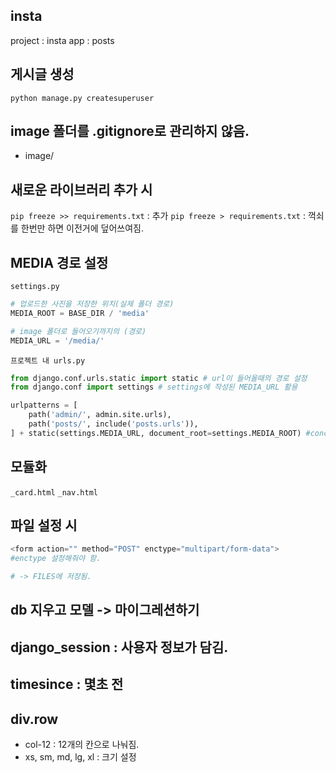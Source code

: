 ## insta
project : insta
app : posts

## 게시글 생성
`python manage.py createsuperuser`

## image 폴더를 .gitignore로 관리하지 않음.
- image/ 

## 새로운 라이브러리 추가 시  
`pip freeze >> requirements.txt` : 추가 
`pip freeze > requirements.txt` : 꺽쇠를 한번만 하면 이전거에 덮어쓰여짐.

## MEDIA 경로 설정
`settings.py`
```python
# 업로드한 사진을 저장한 위치(실제 폴더 경로)
MEDIA_ROOT = BASE_DIR / 'media'

# image 폴더로 들어오기까지의 (경로)
MEDIA_URL = '/media/'
```

`프로젝트 내 urls.py`
```python
from django.conf.urls.static import static # url이 들어올때의 경로 설정
from django.conf import settings # settings에 작성된 MEDIA_URL 활용

urlpatterns = [
    path('admin/', admin.site.urls),
    path('posts/', include('posts.urls')),
] + static(settings.MEDIA_URL, document_root=settings.MEDIA_ROOT) #concat / 경로 - 저장한 실제 위치
```

## 모듈화 
`_card.html`
`_nav.html`

## 파일 설정 시 
```python 
<form action="" method="POST" enctype="multipart/form-data"> 
#enctype 설정해줘야 함.

# -> FILES에 저장됨.
```

## db 지우고 모델 -> 마이그레션하기


## django_session : 사용자 정보가 담김.

## timesince : 몇초 전 

## div.row
- col-12 : 12개의 칸으로 나눠짐.
- xs, sm, md, lg, xl : 크기 설정



